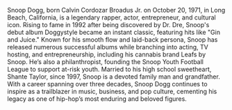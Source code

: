Snoop Dogg, born Calvin Cordozar Broadus Jr. on October 20, 1971, in Long Beach, California, is a legendary rapper, actor, entrepreneur, and cultural icon. Rising to fame in 1992 after being discovered by Dr. Dre, Snoop's debut album Doggystyle became an instant classic, featuring hits like "Gin and Juice." Known for his smooth flow and laid-back persona, Snoop has released numerous successful albums while branching into acting, TV hosting, and entrepreneurship, including his cannabis brand Leafs by Snoop. He’s also a philanthropist, founding the Snoop Youth Football League to support at-risk youth. Married to his high school sweetheart, Shante Taylor, since 1997, Snoop is a devoted family man and grandfather. With a career spanning over three decades, Snoop Dogg continues to inspire as a trailblazer in music, business, and pop culture, cementing his legacy as one of hip-hop’s most enduring and beloved figures.